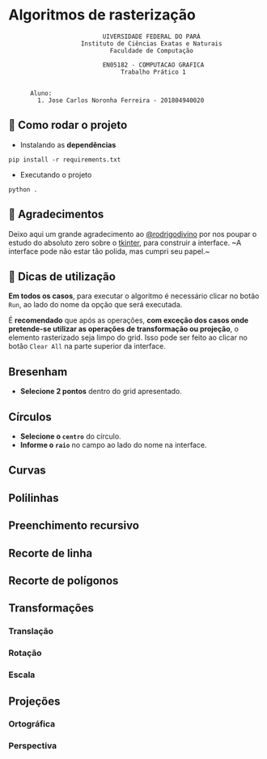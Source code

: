# Algoritmos de rasterização

```
                          UIVERSIDADE FEDERAL DO PARÁ
                    Instituto de Ciências Exatas e Naturais
                            Faculdade de Computação

                          EN05182 - COMPUTACAO GRAFICA
                               Trabalho Prático 1


      Aluno:
        1. Jose Carlos Noronha Ferreira - 201804940020
```

## 🚀 Como rodar o projeto

- Instalando as **dependências**

```
pip install -r requirements.txt
```

- Executando o projeto

```
python .
```

## 🎉 Agradecimentos

Deixo aqui um grande agradecimento ao [@rodrigodivino][] por nos poupar o estudo
do absoluto zero sobre o [tkinter][], para construir a interface. ~A interface
pode não estar tão polida, mas cumpri seu papel.~ 

## 📌 Dicas de utilização

**Em todos os casos**, para executar o algoritmo é necessário clicar no botão `Run`,
ao lado do nome da opção que será executada.

É **recomendado** que após as operações, **com exceção dos casos onde
pretende-se utilizar as operações de transformação ou projeção**, o elemento
rasterizado seja limpo do grid. Isso pode ser feito ao clicar no botão `Clear
All` na parte superior da interface.

## Bresenham

- **Selecione 2 pontos** dentro do grid apresentado.

## Círculos

- **Selecione o `centro`** do círculo.
- **Informe o `raio`** no campo ao lado do nome na interface.

## Curvas

## Polilinhas

## Preenchimento recursivo

## Recorte de linha

## Recorte de polígonos

## Transformações

### Translação
### Rotação
### Escala

## Projeções

### Ortográfica
### Perspectiva

<!-- Links -->
[@rodrigodivino]: https://github.com/rodrigodivino
[tkinter]: https://tkdocs.com/

